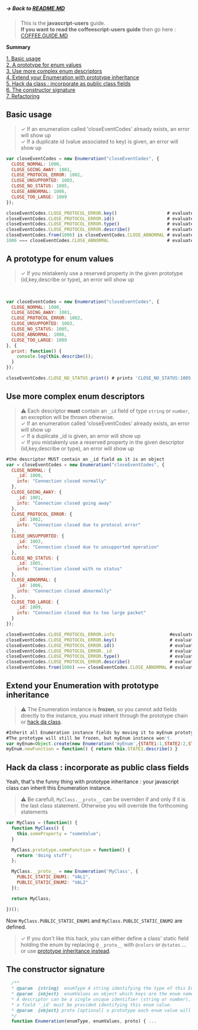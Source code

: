 ##### → Back to [README.MD](README.MD)  

> This is the **javascript-users** guide.  
> **If you want to read the coffeescript-users guide** then go here : [COFFEE.GUIDE.MD](COFFEE.GUIDE.MD)   


**Summary**
>
[1. Basic usage](#basic-usage)  
[2. A prototype for enum values](#a-prototype-for-enum-values)  
[3. Use more complex enum descriptors](#use-more-complex-enum-descriptors)  
[4. Extend your Enumeration with prototype inheritance](#extend-your-enumeration-with-prototype-inheritance)  
[5. Hack da class : incorporate as public class fields](#hack-da-class--incorporate-as-public-class-fields)  
[6. The constructor signature](#the-constructor-signature)  
[7. Refactoring](#refactoring)  



## Basic usage
> ✓ If an enumeration called 'closeEventCodes' already exists, an error will show up  
> ✓ If a duplicate id (value associated to key) is given, an error will show up  




```javascript
var closeEventCodes = new Enumeration("closeEventCodes", {
  CLOSE_NORMAL: 1000,
  CLOSE_GOING_AWAY: 1001,
  CLOSE_PROTOCOL_ERROR: 1002,
  CLOSE_UNSUPPORTED: 1003,
  CLOSE_NO_STATUS: 1005,
  CLOSE_ABNORMAL: 1006,
  CLOSE_TOO_LARGE: 1009
});
```
```javascript
closeEventCodes.CLOSE_PROTOCOL_ERROR.key()                   # evaluates to 'CLOSE_PROTOCOL_ERROR'
closeEventCodes.CLOSE_PROTOCOL_ERROR.id()                    # evaluates to 1002
closeEventCodes.CLOSE_PROTOCOL_ERROR.type()                  # evaluates to 'closeEventCodes'
closeEventCodes.CLOSE_PROTOCOL_ERROR.describe()              # evaluates to 'CLOSE_PROTOCOL_ERROR:1002'
closeEventCodes.from(1006) is closeEventCodes.CLOSE_ABNORMAL # evaluates to true
1006 === closeEventCodes.CLOSE_ABNORMAL                      # evaluates to false
```

## A prototype for enum values
> ✓ If you mistakenly use a reserved property in the given prototype (id,key,describe or type), an error will show up  
<br/>


```javascript
var closeEventCodes = new Enumeration("closeEventCodes", {
  CLOSE_NORMAL: 1000,
  CLOSE_GOING_AWAY: 1001,
  CLOSE_PROTOCOL_ERROR: 1002,
  CLOSE_UNSUPPORTED: 1003,
  CLOSE_NO_STATUS: 1005,
  CLOSE_ABNORMAL: 1006,
  CLOSE_TOO_LARGE: 1009
}, {
  print: function() {
    console.log(this.describe());
  }
});
```

```javascript
closeEventCodes.CLOSE_NO_STATUS.print() # prints 'CLOSE_NO_STATUS:1005'
```
## Use more complex enum descriptors

> ⚠ Each descriptor **must** contain an `_id` field of type `string` or `number`, an exception will be thrown otherwise.  
> ✓ If an enumeration called 'closeEventCodes' already exists, an error will show up  
> ✓ If a duplicate _id is given, an error will show up   
> ✓ If you mistakenly use a reserved property in the given descriptor (id,key,describe or type), an error will show up  


```javascript
#the descriptor MUST contain an _id field as it is an object
var = closeEventCodes = new Enumeration("closeEventCodes", {
  CLOSE_NORMAL: {
    _id: 1000,
    info: "Connection closed normally"
  },
  CLOSE_GOING_AWAY: {
    _id: 1001,
    info: "Connection closed going away"
  },
  CLOSE_PROTOCOL_ERROR: {
    _id: 1002,
    info: "Connection closed due to protocol error"
  },
  CLOSE_UNSUPPORTED: {
    _id: 1003,
    info: "Connection closed due to unsupported operation"
  },
  CLOSE_NO_STATUS: {
    _id: 1005,
    info: "Connection closed with no status"
  },
  CLOSE_ABNORMAL: {
    _id: 1006,
    info: "Connection closed abnormally"
  },
  CLOSE_TOO_LARGE: {
    _id: 1009,
    info: "Connection closed due to too large packet"
  }
});
```
```javascript
closeEventCodes.CLOSE_PROTOCOL_ERROR.info                     #evaluates to 'Connection closed due to protocol error'
closeEventCodes.CLOSE_PROTOCOL_ERROR.key()                    # evaluates to 'CLOSE_PROTOCOL_ERROR'  
closeEventCodes.CLOSE_PROTOCOL_ERROR.id()                     # evaluates to 1002  
closeEventCodes.CLOSE_PROTOCOL_ERROR._id                      # evaluates to undefined 
closeEventCodes.CLOSE_PROTOCOL_ERROR.type()                   # evaluates to 'closeEventCodes'  
closeEventCodes.CLOSE_PROTOCOL_ERROR.describe()               # evaluates to 'CLOSE_PROTOCOL_ERROR:1002 {info:Connection closed due to protocol error}' 
closeEventCodes.from(1006) === closeEventCodes.CLOSE_ABNORMAL # evaluates to true
```
## Extend your Enumeration with prototype inheritance

> ⚠ The Enumeration instance is **frozen**, so you cannot add fields directly to the instance, you *must* inherit through the prototype chain or [hack da class](#hack-da-class--incorporates-as-public-class-fields).  


```javascript
#Inherit all Enumeration instance fields by moving it to myEnum prototype
#The prototype will still be frozen, but myEnum instance won't.
var myEnum=Object.create(new Enumeration('myEnum',{STATE1:1,STATE2:2,STATE3:3}))
myEnum.newFunction = function() { return this.STATE1.describe() }
```
## Hack da class : incorporate as public class fields
Yeah, that's the funny thing with prototype inheritance : your javascript class can inherit this Enumeration instance.

> ⚠ Be carefull, `MyClass.__proto__` can be overriden if and only if it is the last class statement. Otherwise you will override the forthcoming statements

```javascript
var MyClass = (function() {
  function MyClass() {
    this.someProperty = "someValue";
  }

  MyClass.prototype.someFunction = function() {
    return 'doing stuff';
  };

  MyClass.__proto__ = new Enumeration('MyClass', {
    PUBLIC_STATIC_ENUM1: "VAL1",
    PUBLIC_STATIC_ENUM2: "VAL2"
  });

  return MyClass;

})();

```
Now `MyClass.PUBLIC_STATIC_ENUM1` and `MyClass.PUBLIC_STATIC_ENUM2` are defined.

> ✓ If you don't like this hack, you can either define a class' static field holding the enum by replacing `@__proto__` with `@colors` or `@states` ... or use [prototype inheritance instead](#extend-your-enumeration-with-prototype-inheritance).

## The constructor signature


```javascript
  /**
  * @param  {string}  enumType A string identifying the type of this Enumeration instance
  * @param  {object}  enumValues an object which keys are the enum names, and values are each enum descriptor.
  * A descriptor can be a single unique identifier (string or number),  or an object whose fields will be copied on the enum value instance. In this case
  * a field '_id' must be provided identifying this enum value.
  * @param  {object} proto [optional] a prototype each enum value will inherit from
  */
  function Enumeration(enumType, enumValues, proto) { ...
```